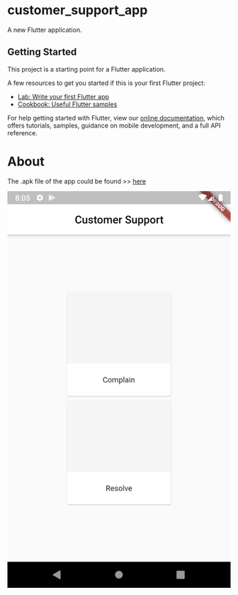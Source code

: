 # customer_support_app

A new Flutter application.

## Getting Started

This project is a starting point for a Flutter application.

A few resources to get you started if this is your first Flutter project:

- [Lab: Write your first Flutter app](https://flutter.dev/docs/get-started/codelab)
- [Cookbook: Useful Flutter samples](https://flutter.dev/docs/cookbook)

For help getting started with Flutter, view our 
[online documentation](https://flutter.dev/docs), which offers tutorials, 
samples, guidance on mobile development, and a full API reference.

# About 

The .apk file of the app could be found >> [here](https://github.com/natintosh/customer-support-app/blob/master/apk/app-release.apk)

![Alt Text](https://raw.githubusercontent.com/natintosh/customer-support-app/master/images/Screenshot_1564167928.png "Screen 1")
